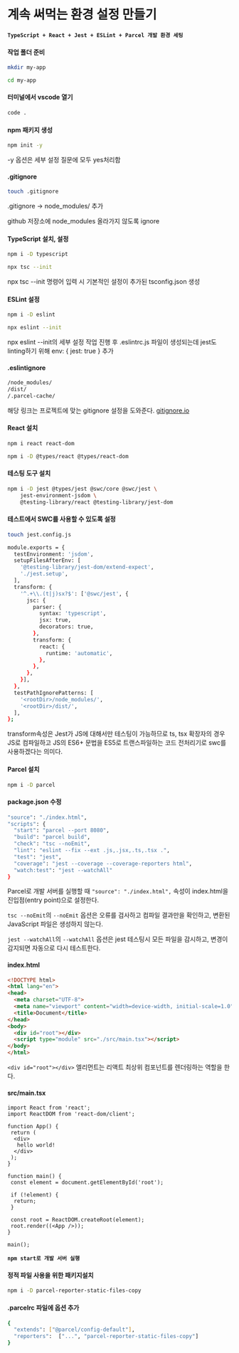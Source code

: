 # 계속 써먹는 환경 설정 만들기

**`TypeScript + React + Jest + ESLint + Parcel 개발 환경 세팅`**

#### 작업 폴더 준비

```bash
mkdir my-app

cd my-app
```

#### 터미널에서 vscode 열기

```bash
code .
```

#### npm 패키지 생성

```bash
npm init -y
```

-y 옵션은 세부 설정 질문에 모두 yes처리함

#### .gitignore

```bash
touch .gitignore
```

.gitignore -> node_modules/ 추가

github 저장소에 node_modules 올라가지 않도록 ignore

#### TypeScript 설치, 설정

```bash
npm i -D typescript

npx tsc --init
```

npx tsc --init 명령어 입력 시 기본적인 설정이 추가된 tsconfig.json 생성

#### ESLint 설정

```bash
npm i -D eslint

npx eslint --init
```

npx eslint --init의 세부 설정 작업 진행 후 .eslintrc.js 파일이 생성되는데 jest도 linting하기 위해 env: { jest: true } 추가

#### .eslintignore

```bash
/node_modules/
/dist/
/.parcel-cache/
```

해당 링크는 프로젝트에 맞는 gitignore 설정을 도와준다. [gitignore.io](https://www.toptal.com/developers/gitignore)

#### React 설치

```bash
npm i react react-dom

npm i -D @types/react @types/react-dom
```

#### 테스팅 도구 설치

```bash
npm i -D jest @types/jest @swc/core @swc/jest \
    jest-environment-jsdom \
    @testing-library/react @testing-library/jest-dom
```

#### 테스트에서 SWC를 사용할 수 있도록 설정

```bash
touch jest.config.js

module.exports = {
  testEnvironment: 'jsdom',
  setupFilesAfterEnv: [
    '@testing-library/jest-dom/extend-expect',
    './jest.setup',
  ],
  transform: {
    '^.+\\.(t|j)sx?$': ['@swc/jest', {
      jsc: {
        parser: {
          syntax: 'typescript',
          jsx: true,
          decorators: true,
        },
        transform: {
          react: {
            runtime: 'automatic',
          },
        },
      },
    }],
  },
  testPathIgnorePatterns: [
    '<rootDir>/node_modules/',
    '<rootDir>/dist/',
  ],
};
```

transform속성은 Jest가 JS에 대해서만 테스팅이 가능하므로 ts, tsx 확장자의 경우 JS로 컴파일하고 JS의 ES6+ 문법을 ES5로 트랜스파일하는 코드 전처리기로 swc를 사용하겠다는 의미다.

#### Parcel 설치

```bash
npm i -D parcel
```

#### package.json 수정

```bash
"source": "./index.html",
"scripts": {
  "start": "parcel --port 8080",
  "build": "parcel build",
  "check": "tsc --noEmit",
  "lint": "eslint --fix --ext .js,.jsx,.ts,.tsx .",
  "test": "jest",
  "coverage": "jest --coverage --coverage-reporters html",
  "watch:test": "jest --watchAll"
}
```

Parcel로 개발 서버를 실행할 때 `"source": "./index.html",` 속성이 index.html을 진입점(entry point)으로 설정한다.

`tsc --noEmit`의 `--noEmit` 옵션은 오류를 검사하고 컴파일 결과만을 확인하고, 변환된 JavaScript 파일은 생성하지 않는다.

`jest --watchAll`의 `--watchAll` 옵션은 jest 테스팅시 모든 파일을 감시하고, 변경이 감지되면 자동으로 다시 테스트한다.

#### index.html

```html
<!DOCTYPE html>
<html lang="en">
<head>
  <meta charset="UTF-8">
  <meta name="viewport" content="width=device-width, initial-scale=1.0">
  <title>Document</title>
</head>
<body>
  <div id="root"></div>
  <script type="module" src="./src/main.tsx"></script>
</body>
</html>
```

`<div id="root"></div>` 엘리먼트는 리액트 최상위 컴포넌트를 렌더링하는 역할을 한다.

#### src/main.tsx

```tsx
import React from 'react';
import ReactDOM from 'react-dom/client';

function App() {
 return (
  <div>
   hello world!
  </div>
 );
}

function main() {
 const element = document.getElementById('root');

 if (!element) {
  return;
 }

 const root = ReactDOM.createRoot(element);
 root.render((<App />));
}

main();
```

**`npm start로 개발 서버 실행`**

#### 정적 파일 사용을 위한 패키지설치

```bash
npm i -D parcel-reporter-static-files-copy
```

#### .parcelrc 파일에 옵션 추가

```bash
{
  "extends": ["@parcel/config-default"],
  "reporters":  ["...", "parcel-reporter-static-files-copy"]
}
```
